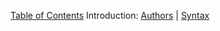 [Table of Contents](https://github.com/griffithlab/rnaseq_tutorial/wiki) 
Introduction: [Authors](Authors) | [Syntax](Syntax)